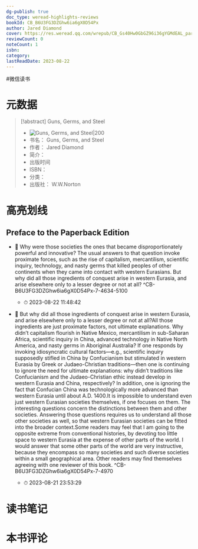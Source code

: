 ```yaml
---
dg-publish: true
doc_type: weread-highlights-reviews
bookId: CB_B6U3FG3DZGhw6ia6gX0D54Px
author: Jared Diamond
cover: https://res.weread.qq.com/wrepub/CB_Gs40Hw0GbGZ96i36gYGMdEAL_parsecover
reviewCount: 0
noteCount: 1
isbn: 
category: 
lastReadDate: 2023-08-22
---
```

#微信读书

# 元数据
> [!abstract] Guns, Germs, and Steel
> - ![ Guns, Germs, and Steel|200](https://res.weread.qq.com/wrepub/CB_Gs40Hw0GbGZ96i36gYGMdEAL_parsecover)
> - 书名： Guns, Germs, and Steel
> - 作者： Jared Diamond
> - 简介： 
> - 出版时间 
> - ISBN： 
> - 分类： 
> - 出版社： W.W.Norton

# 高亮划线

## Preface to the Paperback Edition


- 📌 Why were those societies the ones that became disproportionately powerful and innovative? The usual answers to that question invoke proximate forces, such as the rise of capitalism, mercantilism, scientific inquiry, technology, and nasty germs that killed peoples of other continents when they came into contact with western Eurasians. But why did all those ingredients of conquest arise in western Eurasia, and arise elsewhere only to a lesser degree or not at all? ^CB-B6U3FG3DZGhw6ia6gX0D54Px-7-4634-5100
    - ⏱ 2023-08-22 11:48:42 

- 📌 But why did all those ingredients of conquest arise in western Eurasia, and arise elsewhere only to a lesser degree or not at all?All those ingredients are just proximate factors, not ultimate explanations. Why didn’t capitalism flourish in Native Mexico, mercantilism in sub-Saharan Africa, scientific inquiry in China, advanced technology in Native North America, and nasty germs in Aboriginal Australia? If one responds by invoking idiosyncratic cultural factors—e.g., scientific inquiry supposedly stifled in China by Confucianism but stimulated in western Eurasia by Greek or Judaeo-Christian traditions—then one is continuing to ignore the need for ultimate explanations: why didn’t traditions like Confucianism and the Judaeo-Christian ethic instead develop in western ﻿Eurasia and China, respectively? In addition, one is ignoring the fact that Confucian China was technologically more advanced than western Eurasia until about A.D. 1400.It is impossible to understand even just western Eurasian societies themselves, if one focuses on them. The interesting questions concern the distinctions between them and other societies. Answering those questions requires us to understand all those other societies as well, so that western Eurasian societies can be fitted into the broader context.Some readers may feel that I am going to the opposite extreme from conventional histories, by devoting too little space to western Eurasia at the expense of other parts of the world. I would answer that some other parts of the world are very instructive, because they encompass so many societies and such diverse societies within a small geographical area. Other readers may find themselves agreeing with one reviewer of this book. ^CB-B6U3FG3DZGhw6ia6gX0D54Px-7-4970
    - ⏱ 2023-08-21 23:53:29 
# 读书笔记

# 本书评论
